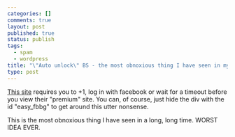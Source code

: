 ```yaml
--- 
categories: []
comments: true
layout: post
published: true
status: publish
tags: 
  - spam
  - wordpress
title: "\"Auto unlock\" BS - the most obnoxious thing I have seen in my life."
type: post
---
```

<a href="http://www.dkphp.com/server-administrators/scaling-server-cluster-setup.html" rel="nofollow">This site</a> requires you to +1, log in with facebook or wait for a timeout before you view their "premium" site. You can, of course, just hide the div with the id "easy_fbbg" to get around this utter nonsense.

This is the most obnoxious thing I have seen in a long, long time. WORST IDEA EVER.
